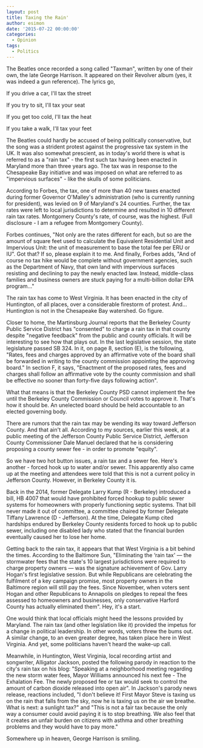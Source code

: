 ```yaml
---
layout: post
title: Taxing the Rain'
author: esimon
date: '2015-07-22 00:00:00'
categories:
  - Opinion
tags:
  - Politics
---
```

The Beatles once recorded a song called "Taxman", written by one of their own, the late George Harrison. It appeared on their Revolver album (yes, it was indeed a gun reference). The lyrics go, 

 If you drive a car, I'll tax the street

 If you try to sit, I'll tax your seat

 If you get too cold, I'll tax the heat

 If you take a walk, I'll tax your feet

The Beatles could hardly be accused of being politically conservative, but the song was a strident protest against the progressive tax system in the UK. It was also somewhat prescient, as in today's world there is what is referred to as a "rain tax" - the first such tax having been enacted in Maryland more than three years ago. The tax was in response to the Chesapeake Bay initiative and was imposed on what are referred to as "impervious surfaces" - like the skulls of some politicians. 

According to Forbes, the tax, one of more than 40 new taxes enacted during former Governor O'Malley's administration (who is currently running for president), was levied on 9 of Maryland's 24 counties. Further, the tax rates were left to local jurisdictions to determine and resulted in 10 different rain tax rates. Montgomery County's rate, of course, was the highest. (Full disclosure - I am a refugee from Montgomery County). 

Forbes continues, "Not only are the rates different for each, but so are the amount of square feet used to calculate the Equivalent Residential Unit and Impervious Unit: the unit of measurement to base the total fee per ERU or IU". Got that? If so, please explain it to me. And finally, Forbes adds, "And of course no tax hike would be complete without government agencies, such as the Department of Navy, that own land with impervious surfaces resisting and declining to pay the newly enacted law. Instead, middle-class families and business owners are stuck paying for a multi-billion dollar EPA program…" 

The rain tax has come to West Virginia. It has been enacted in the city of Huntington, of all places, over a considerable firestorm of protest. And…Huntington is not in the Chesapeake Bay watershed. Go figure. 

Closer to home, the Martinsburg Journal reports that the Berkeley County Public Service District has "consented" to charge a rain tax in that county despite "negative feedback" from the public and county officials. It will be interesting to see how that plays out. In the last legislative session, the state legislature passed SB 324. In it, on page 8, section (E), is the following, "Rates, fees and charges approved by an affirmative vote of the board shall be forwarded in writing to the county commission appointing the approving board." In section F, it says, "Enactment of the proposed rates, fees and charges shall follow an affirmative vote by the county commission and shall be effective no sooner than forty-five days following action". 

What that means is that the Berkeley County PSD cannot implement the fee until the Berkeley County Commission or Council votes to approve it. That's how it should be. An unelected board should be held accountable to an elected governing body. 

There are rumors that the rain tax may be wending its way toward Jefferson County. And that ain't all. According to my sources, earlier this week, at a public meeting of the Jefferson County Public Service District, Jefferson County Commissioner Dale Manuel declared that he is considering proposing a county sewer fee - in order to promote "equity". 

So we have two hot button issues, a rain tax and a sewer fee. Here's another - forced hook up to water and/or sewer. This apparently also came up at the meeting and attendees were told that this is not a current policy in Jefferson County. However, in Berkeley County it is. 

Back in the 2014, former Delegate Larry Kump (R - Berkeley) introduced a bill, HB 4007 that would have prohibited forced hookup to public sewer systems for homeowners with properly functioning septic systems. That bill never made it out of committee, a committee chaired by former Delegate Tiffany Lawrence (D - Jefferson). At the time, Delegate Kump cited hardships endured by Berkeley County residents forced to hook up to public sewer, including one disabled lady who stated that the financial burden eventually caused her to lose her home. 

Getting back to the rain tax, it appears that that West Virginia is a bit behind the times. According to the Baltimore Sun, "Eliminating the ‘rain tax' — the stormwater fees that the state's 10 largest jurisdictions were required to charge property owners — was the signature achievement of Gov. Larry Hogan's first legislative session. But while Republicans are celebrating the fulfilment of a key campaign promise, most property owners in the Baltimore region will still pay the fees. Since November, when voters sent Hogan and other Republicans to Annapolis on pledges to repeal the fees assessed to homeowners and businesses, only conservative Harford County has actually eliminated them". Hey, it's a start. 

One would think that local officials might heed the lessons provided by Maryland. The rain tax (and other legislation like it) provided the impetus for a change in political leadership. In other words, voters threw the bums out. A similar change, to an even greater degree, has taken place here in West Virginia. And yet, some politicians haven't heard the wake-up call. 

Meanwhile, in Huntington, West Virginia, local recording artist and songwriter, Alligator Jackson, posted the following parody in reaction to the city's rain tax on his blog: "Speaking at a neighborhood meeting regarding the new storm water fees, Mayor Williams announced his next fee - The Exhalation Fee. The newly proposed fee or tax would seek to control the amount of carbon dioxide released into open air". In Jackson's parody news release, reactions included, "I don't believe it! First Mayor Steve is taxing us on the rain that falls from the sky, now he is taxing us on the air we breathe. What is next: a sunlight tax?" and "This is not a fair tax because the only way a consumer could avoid paying it is to stop breathing. We also feel that it creates an unfair burden on citizens with asthma and other breathing problems and they would have to pay more." 

Somewhere up in heaven, George Harrison is smiling. 

